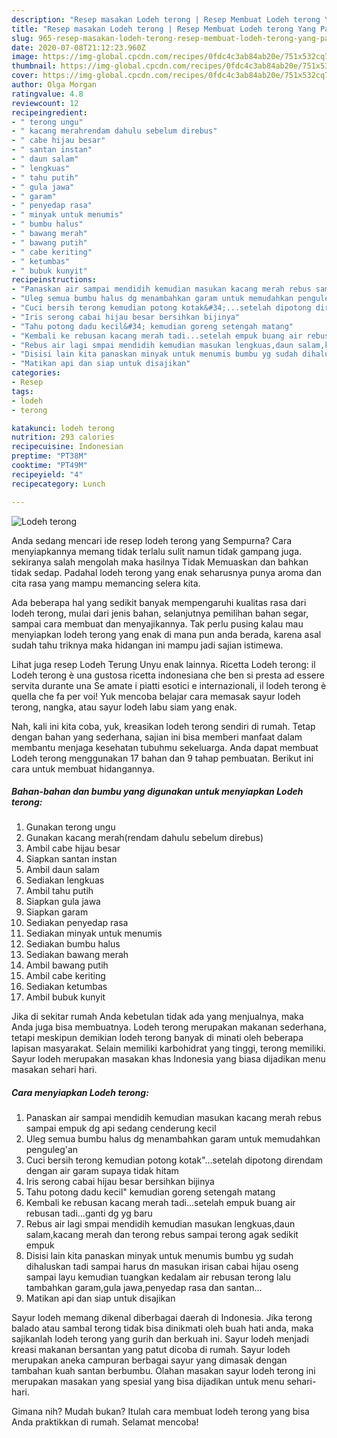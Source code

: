 ```yaml
---
description: "Resep masakan Lodeh terong | Resep Membuat Lodeh terong Yang Paling Enak"
title: "Resep masakan Lodeh terong | Resep Membuat Lodeh terong Yang Paling Enak"
slug: 965-resep-masakan-lodeh-terong-resep-membuat-lodeh-terong-yang-paling-enak
date: 2020-07-08T21:12:23.960Z
image: https://img-global.cpcdn.com/recipes/0fdc4c3ab84ab20e/751x532cq70/lodeh-terong-foto-resep-utama.jpg
thumbnail: https://img-global.cpcdn.com/recipes/0fdc4c3ab84ab20e/751x532cq70/lodeh-terong-foto-resep-utama.jpg
cover: https://img-global.cpcdn.com/recipes/0fdc4c3ab84ab20e/751x532cq70/lodeh-terong-foto-resep-utama.jpg
author: Olga Morgan
ratingvalue: 4.8
reviewcount: 12
recipeingredient:
- " terong ungu"
- " kacang merahrendam dahulu sebelum direbus"
- " cabe hijau besar"
- " santan instan"
- " daun salam"
- " lengkuas"
- " tahu putih"
- " gula jawa"
- " garam"
- " penyedap rasa"
- " minyak untuk menumis"
- " bumbu halus"
- " bawang merah"
- " bawang putih"
- " cabe keriting"
- " ketumbas"
- " bubuk kunyit"
recipeinstructions:
- "Panaskan air sampai mendidih kemudian masukan kacang merah rebus sampai empuk dg api sedang cenderung kecil"
- "Uleg semua bumbu halus dg menambahkan garam untuk memudahkan penguleg&#39;an"
- "Cuci bersih terong kemudian potong kotak&#34;...setelah dipotong direndam dengan air garam supaya tidak hitam"
- "Iris serong cabai hijau besar bersihkan bijinya"
- "Tahu potong dadu kecil&#34; kemudian goreng setengah matang"
- "Kembali ke rebusan kacang merah tadi...setelah empuk buang air rebusan tadi...ganti dg yg baru"
- "Rebus air lagi smpai mendidih kemudian masukan lengkuas,daun salam,kacang merah dan terong rebus sampai terong agak sedikit empuk"
- "Disisi lain kita panaskan minyak untuk menumis bumbu yg sudah dihaluskan tadi sampai harus dn masukan irisan cabai hijau oseng sampai layu kemudian tuangkan kedalam air rebusan terong lalu tambahkan garam,gula jawa,penyedap rasa dan santan..."
- "Matikan api dan siap untuk disajikan"
categories:
- Resep
tags:
- lodeh
- terong

katakunci: lodeh terong 
nutrition: 293 calories
recipecuisine: Indonesian
preptime: "PT38M"
cooktime: "PT49M"
recipeyield: "4"
recipecategory: Lunch

---
```



![Lodeh terong](https://img-global.cpcdn.com/recipes/0fdc4c3ab84ab20e/751x532cq70/lodeh-terong-foto-resep-utama.jpg)

Anda sedang mencari ide resep lodeh terong yang Sempurna? Cara menyiapkannya memang tidak terlalu sulit namun tidak gampang juga. sekiranya salah mengolah maka hasilnya Tidak Memuaskan dan bahkan tidak sedap. Padahal lodeh terong yang enak seharusnya punya aroma dan cita rasa yang mampu memancing selera kita.

Ada beberapa hal yang sedikit banyak mempengaruhi kualitas rasa dari lodeh terong, mulai dari jenis bahan, selanjutnya pemilihan bahan segar, sampai cara membuat dan menyajikannya. Tak perlu pusing kalau mau menyiapkan lodeh terong yang enak di mana pun anda berada, karena asal sudah tahu triknya maka hidangan ini mampu jadi sajian istimewa.

Lihat juga resep Lodeh Terung Unyu enak lainnya. Ricetta Lodeh terong: il Lodeh terong è una gustosa ricetta indonesiana che ben si presta ad essere servita durante una Se amate i piatti esotici e internazionali, il lodeh terong è quella che fa per voi! Yuk mencoba belajar cara memasak sayur lodeh terong, nangka, atau sayur lodeh labu siam yang enak.


Nah, kali ini kita coba, yuk, kreasikan lodeh terong sendiri di rumah. Tetap dengan bahan yang sederhana, sajian ini bisa memberi manfaat dalam membantu menjaga kesehatan tubuhmu sekeluarga. Anda dapat membuat Lodeh terong menggunakan 17 bahan dan 9 tahap pembuatan. Berikut ini cara untuk membuat hidangannya.

<!--inarticleads1-->

##### Bahan-bahan dan bumbu yang digunakan untuk menyiapkan Lodeh terong:

1. Gunakan  terong ungu
1. Gunakan  kacang merah(rendam dahulu sebelum direbus)
1. Ambil  cabe hijau besar
1. Siapkan  santan instan
1. Ambil  daun salam
1. Sediakan  lengkuas
1. Ambil  tahu putih
1. Siapkan  gula jawa
1. Siapkan  garam
1. Sediakan  penyedap rasa
1. Sediakan  minyak untuk menumis
1. Sediakan  bumbu halus
1. Sediakan  bawang merah
1. Ambil  bawang putih
1. Ambil  cabe keriting
1. Sediakan  ketumbas
1. Ambil  bubuk kunyit


Jika di sekitar rumah Anda kebetulan tidak ada yang menjualnya, maka Anda juga bisa membuatnya. Lodeh terong merupakan makanan sederhana, tetapi meskipun demikian lodeh terong banyak di minati oleh beberapa lapisan masyarakat. Selain memiliki karbohidrat yang tinggi, terong memiliki. Sayur lodeh merupakan masakan khas Indonesia yang biasa dijadikan menu masakan sehari hari. 

<!--inarticleads2-->

##### Cara menyiapkan Lodeh terong:

1. Panaskan air sampai mendidih kemudian masukan kacang merah rebus sampai empuk dg api sedang cenderung kecil
1. Uleg semua bumbu halus dg menambahkan garam untuk memudahkan penguleg&#39;an
1. Cuci bersih terong kemudian potong kotak&#34;...setelah dipotong direndam dengan air garam supaya tidak hitam
1. Iris serong cabai hijau besar bersihkan bijinya
1. Tahu potong dadu kecil&#34; kemudian goreng setengah matang
1. Kembali ke rebusan kacang merah tadi...setelah empuk buang air rebusan tadi...ganti dg yg baru
1. Rebus air lagi smpai mendidih kemudian masukan lengkuas,daun salam,kacang merah dan terong rebus sampai terong agak sedikit empuk
1. Disisi lain kita panaskan minyak untuk menumis bumbu yg sudah dihaluskan tadi sampai harus dn masukan irisan cabai hijau oseng sampai layu kemudian tuangkan kedalam air rebusan terong lalu tambahkan garam,gula jawa,penyedap rasa dan santan...
1. Matikan api dan siap untuk disajikan


Sayur lodeh memang dikenal diberbagai daerah di Indonesia. Jika terong balado atau sambal terong tidak bisa dinikmati oleh buah hati anda, maka sajikanlah lodeh terong yang gurih dan berkuah ini. Sayur lodeh menjadi kreasi makanan bersantan yang patut dicoba di rumah. Sayur lodeh merupakan aneka campuran berbagai sayur yang dimasak dengan tambahan kuah santan berbumbu. Olahan masakan sayur lodeh terong ini merupakan masakan yang spesial yang bisa dijadikan untuk menu sehari-hari. 

Gimana nih? Mudah bukan? Itulah cara membuat lodeh terong yang bisa Anda praktikkan di rumah. Selamat mencoba!
